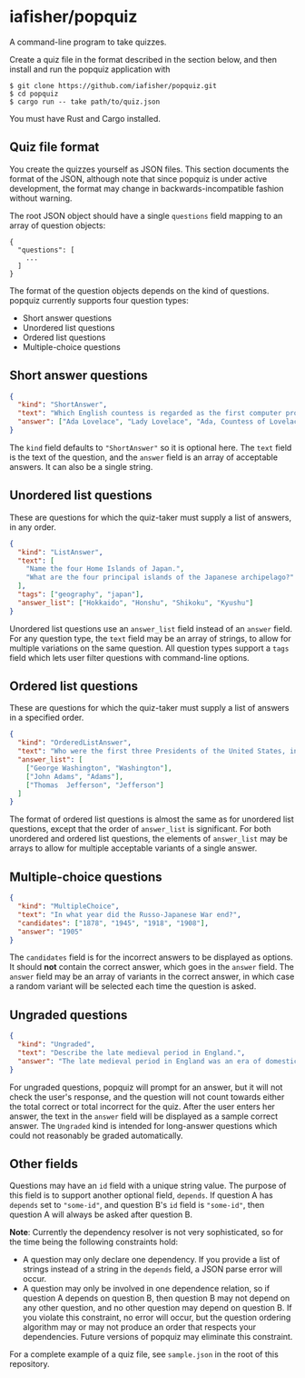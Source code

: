 # iafisher/popquiz
A command-line program to take quizzes.

Create a quiz file in the format described in the section below, and then install and run the popquiz application with

```shell
$ git clone https://github.com/iafisher/popquiz.git
$ cd popquiz
$ cargo run -- take path/to/quiz.json
```

You must have Rust and Cargo installed.


## Quiz file format
You create the quizzes yourself as JSON files. This section documents the format of the JSON, although note that since popquiz is under active development, the format may change in backwards-incompatible fashion without warning.

The root JSON object should have a single `questions` field mapping to an array of question objects:

```
{
  "questions": [
    ...
  ]
}
```

The format of the question objects depends on the kind of questions. popquiz currently supports four question types:

- Short answer questions
- Unordered list questions
- Ordered list questions
- Multiple-choice questions


## Short answer questions
```json
{
  "kind": "ShortAnswer",
  "text": "Which English countess is regarded as the first computer programmer?",
  "answer": ["Ada Lovelace", "Lady Lovelace", "Ada, Countess of Lovelace"]
}
```

The `kind` field defaults to `"ShortAnswer"` so it is optional here. The `text` field is the text of the question, and the `answer` field is an array of acceptable answers. It can also be a single string.


## Unordered list questions
These are questions for which the quiz-taker must supply a list of answers, in any order.

```json
{
  "kind": "ListAnswer",
  "text": [
    "Name the four Home Islands of Japan.",
    "What are the four principal islands of the Japanese archipelago?"
  ],
  "tags": ["geography", "japan"],
  "answer_list": ["Hokkaido", "Honshu", "Shikoku", "Kyushu"]
}
```

Unordered list questions use an `answer_list` field instead of an `answer` field. For any question type, the `text` field may be an array of strings, to allow for multiple variations on the same question. All question types support a `tags` field which lets user filter questions with command-line options.


## Ordered list questions
These are questions for which the quiz-taker must supply a list of answers in a specified order.

```json
{
  "kind": "OrderedListAnswer",
  "text": "Who were the first three Presidents of the United States, in order?",
  "answer_list": [
    ["George Washington", "Washington"],
    ["John Adams", "Adams"],
    ["Thomas  Jefferson", "Jefferson"]
  ]
}
```

The format of ordered list questions is almost the same as for unordered list questions, except that the order of `answer_list` is significant. For both unordered and ordered list questions, the elements of `answer_list` may be arrays to allow for multiple acceptable variants of a single answer.


## Multiple-choice questions
```json
{
  "kind": "MultipleChoice",
  "text": "In what year did the Russo-Japanese War end?",
  "candidates": ["1878", "1945", "1918", "1908"],
  "answer": "1905"
}
```

The `candidates` field is for the incorrect answers to be displayed as options. It should **not** contain the correct answer, which goes in the `answer` field. The `answer` field may be an array of variants in the correct answer, in which case a random variant will be selected each time the question is asked.


## Ungraded questions
```json
{
  "kind": "Ungraded",
  "text": "Describe the late medieval period in England.",
  "answer": "The late medieval period in England was an era of domestic turmoil and recurring war abroad in France. Beginning in the reign of the unstable Henry VI of the House of Lancaster, the legitimacy of the Lancastrian monopoly..."
}
```

For ungraded questions, popquiz will prompt for an answer, but it will not check the user's response, and the question will not count towards either the total correct or total incorrect for the quiz. After the user enters her answer, the text in the `answer` field will be displayed as a sample correct answer. The `Ungraded` kind is intended for long-answer questions which could not reasonably be graded automatically.

## Other fields
Questions may have an `id` field with a unique string value. The purpose of this field is to support another optional field, `depends`. If question A has `depends` set to `"some-id"`, and question B's `id` field is `"some-id"`, then question A will always be asked after question B.

**Note**: Currently the dependency resolver is not very sophisticated, so for the time being the following constraints hold:

- A question may only declare one dependency. If you provide a list of strings instead of a string in the `depends` field, a JSON parse error will occur.
- A question may only be involved in one dependence relation, so if question A depends on question B, then question B may not depend on any other question, and no other question may depend on question B. If you violate this constraint, no error will occur, but the question ordering algorithm may or may not produce an order that respects your dependencies. Future versions of popquiz may eliminate this constraint.


For a complete example of a quiz file, see `sample.json` in the root of this repository.
